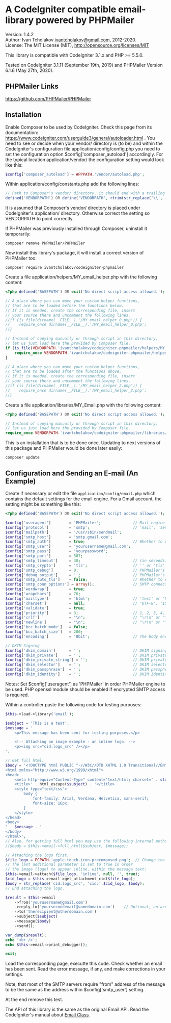 A CodeIgniter compatible email-library powered by PHPMailer
===========================================================

Version: 1.4.2  
Author: Ivan Tcholakov <ivantcholakov@gmail.com>, 2012-2020.  
License: The MIT License (MIT), http://opensource.org/licenses/MIT

This library is compatible with CodeIgniter 3.1.x and PHP >= 5.5.0.

Tested on CodeIgniter 3.1.11 (September 19th, 2019) and PHPMailer Version 6.1.6 (May 27th, 2020).

PHPMailer Links
---------------

https://github.com/PHPMailer/PHPMailer

Installation
------------

Enable Composer to be used by CodeIgniter. Check this page from its documentation:
https://www.codeigniter.com/userguide3/general/autoloader.html .
You need to see or decide when your vendor/ directory is (to be) and within the
CodeIgniter's configuration file application/config/config.php you need to set the
configuration option $config['composer_autoload'] accordingly. For the typical location
application/vendor/ the configuration setting would look like this:

```php
$config['composer_autoload'] = APPPATH.'vendor/autoload.php';
```

Within application/config/constants.php add the following lines:

```php
// Path to Composer's vendor/ directory, it should end with a trailing slash.
defined('VENDORPATH') OR define('VENDORPATH', rtrim(str_replace('\\', '/', realpath(dirname(APPPATH.'vendor/autoload.php'))), '/').'/');
```

It is assumed that Composer's vendor/ directory is placed under CodeIgniter's
application/ directory. Otherwise correct the setting so VENDORPATH to point correctly.

If PHPMailer was previously installed through Composer, uninstall it temporarily:

```
composer remove PHPMailer/PHPMailer
```

Now install this library's package, it will install a correct version of PHPMailer too:

```
composer require ivantcholakov/codeigniter-phpmailer
```

Create a file application/helpers/MY_email_helper.php with the following content:

```php
<?php defined('BASEPATH') OR exit('No direct script access allowed.');

// A place where you can move your custom helper functions,
// that are to be loaded before the functions below.
// If it is needed, create the corresponding file, insert
// your source there and uncomment the following lines.
//if (is_file(dirname(__FILE__).'/MY_email_helper_0.php')) {
//    require_once dirname(__FILE__).'/MY_email_helper_0.php';
//}

// Instead of copying manually or through script in this directory,
// let us just load here the provided by Composer file.
if (is_file(VENDORPATH.'ivantcholakov/codeigniter-phpmailer/helpers/MY_email_helper.php')) {
    require_once VENDORPATH.'ivantcholakov/codeigniter-phpmailer/helpers/MY_email_helper.php';
}

// A place where you can move your custom helper functions,
// that are to be loaded after the functions above.
// If it is needed, create the corresponding file, insert
// your source there and uncomment the following lines.
//if (is_file(dirname(__FILE__).'/MY_email_helper_2.php')) {
//    require_once dirname(__FILE__).'/MY_email_helper_2.php';
//}
```

Create a file application/libraries/MY_Email.php with the following content:

```php
<?php defined('BASEPATH') OR exit('No direct script access allowed.');

// Instead of copying manually or through script in this directory,
// let us just load here the provided by Composer file.
require_once VENDORPATH.'ivantcholakov/codeigniter-phpmailer/libraries/MY_Email.php';
```

This is an installation that is to be done once. Updating to next versions of
this package and PHPMailer would be done later easily:

```
composer update
```

Configuration and Sending an E-mail (An Example)
------------------------------------------------

Create if necessary or edit the file `application/config/email.php` which contains
the default settings for the email engine. For a Gmail account, the setting might be something like this:

```php
<?php defined('BASEPATH') OR exit('No direct script access allowed.');

$config['useragent']        = 'PHPMailer';              // Mail engine switcher: 'CodeIgniter' or 'PHPMailer'
$config['protocol']         = 'smtp';                   // 'mail', 'sendmail', or 'smtp'
$config['mailpath']         = '/usr/sbin/sendmail';
$config['smtp_host']        = 'smtp.gmail.com';
$config['smtp_auth']        = true;                     // Whether to use SMTP authentication, boolean TRUE/FALSE. If this option is omited or if it is NULL, then SMTP authentication is used when both $config['smtp_user'] and $config['smtp_pass'] are non-empty strings.
$config['smtp_user']        = 'yourusername@gmail.com';
$config['smtp_pass']        = 'yourpassword';
$config['smtp_port']        = 587;
$config['smtp_timeout']     = 30;                       // (in seconds)
$config['smtp_crypto']      = 'tls';                    // '' or 'tls' or 'ssl'
$config['smtp_debug']       = 0;                        // PHPMailer's SMTP debug info level: 0 = off, 1 = commands, 2 = commands and data, 3 = as 2 plus connection status, 4 = low level data output.
$config['debug_output']     = '';                       // PHPMailer's SMTP debug output: 'html', 'echo', 'error_log' or user defined function with parameter $str and $level. NULL or '' means 'echo' on CLI, 'html' otherwise.
$config['smtp_auto_tls']    = false;                    // Whether to enable TLS encryption automatically if a server supports it, even if `smtp_crypto` is not set to 'tls'.
$config['smtp_conn_options'] = array();                 // SMTP connection options, an array passed to the function stream_context_create() when connecting via SMTP.
$config['wordwrap']         = true;
$config['wrapchars']        = 76;
$config['mailtype']         = 'html';                   // 'text' or 'html'
$config['charset']          = null;                     // 'UTF-8', 'ISO-8859-15', ...; NULL (preferable) means config_item('charset'), i.e. the character set of the site.
$config['validate']         = true;
$config['priority']         = 3;                        // 1, 2, 3, 4, 5; on PHPMailer useragent NULL is a possible option, it means that X-priority header is not set at all, see https://github.com/PHPMailer/PHPMailer/issues/449
$config['crlf']             = "\n";                     // "\r\n" or "\n" or "\r"
$config['newline']          = "\n";                     // "\r\n" or "\n" or "\r"
$config['bcc_batch_mode']   = false;
$config['bcc_batch_size']   = 200;
$config['encoding']         = '8bit';                   // The body encoding. For CodeIgniter: '8bit' or '7bit'. For PHPMailer: '8bit', '7bit', 'binary', 'base64', or 'quoted-printable'.

// DKIM Signing
$config['dkim_domain']      = '';                       // DKIM signing domain name, for exmple 'example.com'.
$config['dkim_private']     = '';                       // DKIM private key, set as a file path.
$config['dkim_private_string'] = '';                    // DKIM private key, set directly from a string.
$config['dkim_selector']    = '';                       // DKIM selector.
$config['dkim_passphrase']  = '';                       // DKIM passphrase, used if your key is encrypted.
$config['dkim_identity']    = '';                       // DKIM Identity, usually the email address used as the source of the email.
```

Notes:
Set $config['useragent'] as 'PHPMailer' in order PHPMailer engine to be used.
PHP openssl module should be enabled if encrypted SMTP access is required.

Within a controller paste the following code for testing purposes:

```php
$this->load->library('email');

$subject = 'This is a test';
$message = '
    <p>This message has been sent for testing purposes.</p>

    <!-- Attaching an image example - an inline logo. -->
    <p><img src="cid:logo_src" /></p>
';

// Get full html:
$body = '<!DOCTYPE html PUBLIC "-//W3C//DTD XHTML 1.0 Transitional//EN" "http://www.w3.org/TR/xhtml1/DTD/xhtml1-transitional.dtd">
<html xmlns="http://www.w3.org/1999/xhtml">
<head>
    <meta http-equiv="Content-Type" content="text/html; charset=' . strtolower(config_item('charset')) . '" />
    <title>' . html_escape($subject) . '</title>
    <style type="text/css">
        body {
            font-family: Arial, Verdana, Helvetica, sans-serif;
            font-size: 16px;
        }
    </style>
</head>
<body>
' . $message . '
</body>
</html>';
// Also, for getting full html you may use the following internal method:
//$body = $this->email->full_html($subject, $message);

// Attaching the logo first.
$file_logo = FCPATH.'apple-touch-icon-precomposed.png';  // Change the path accordingly.
// The last additional parameter is set to true in order
// the image (logo) to appear inline, within the message text:
$this->email->attach($file_logo, 'inline', null, '', true);
$cid_logo = $this->email->get_attachment_cid($file_logo);
$body = str_replace('cid:logo_src', 'cid:'.$cid_logo, $body);
// End attaching the logo.

$result = $this->email
    ->from('yourusername@gmail.com')
    ->reply_to('yoursecondemail@somedomain.com')    // Optional, an account where a human being reads.
    ->to('therecipient@otherdomain.com')
    ->subject($subject)
    ->message($body)
    ->send();

var_dump($result);
echo '<br />';
echo $this->email->print_debugger();

exit;
```

Load the corresponding page, executte this code. Check whether an email has been sent. Read the error message, if any, and make corrections in your settings.

Note, that most of the SMTP servers require "from" address of the message to be the same as the address within $config['smtp_user'] setting.

At the end remove this test.

The API of this library is the same as the original Email API. Read the CodeIgniter's manual about [Email Class](https://www.codeigniter.com/userguide3/libraries/email.html).

